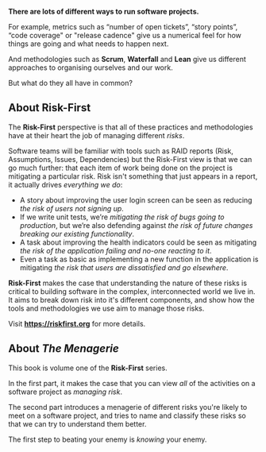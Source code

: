 
**There are lots of different ways to run software projects.**

For example, metrics such as “number of open tickets”, “story points”, “code coverage" or "release cadence" give us a numerical feel for how things are going and what needs to happen next.  

And methodologies such as **Scrum**, **Waterfall** and **Lean** give us different approaches to organising ourselves and our work.

But what do they all have in common?

## About Risk-First

The **Risk-First** perspective is that all of these practices and methodologies have at their heart the job of managing different _risks_.  

Software teams will be familiar with tools such as RAID reports (Risk, Assumptions, Issues, Dependencies) but the Risk-First view is that we can go much further: that each item of work being done on the project is mitigating a particular risk. Risk isn't something that just appears in a report, it actually drives _everything we do_:

- A story about improving the user login screen can be seen as reducing _the risk of users not signing up_.
- If we write unit tests, we’re _mitigating the risk of bugs going to production_, but we’re also defending against _the risk of future changes breaking our existing functionality_.
- A task about improving the health indicators could be seen as mitigating _the risk of the application failing and no-one reacting to it_.
- Even a task as basic as implementing a new function in the application is mitigating _the risk that users are dissatisfied and go elsewhere_.

**Risk-First** makes the case that understanding the nature of these risks is critical to building software in the complex, interconnected world we live in.  It aims to break down risk into it's different components, and show how the tools and methodologies we use aim to manage those risks.

Visit **https://riskfirst.org** for more details.

## About _The Menagerie_

This book is volume one of the **Risk-First** series.  

In the first part, it makes the case that you can view _all_ of the activities on a software project as _managing risk_.  

The second part introduces a menagerie of different risks you're likely to meet on a software project, and tries to name and classify these risks so that we can try to understand them better.

The first step to beating your enemy is _knowing_ your enemy.




 